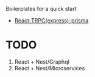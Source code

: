 Boilerplates for a quick start

- [React-TRPC(express)-prisma](https://github.com/Flowerinno/templates/tree/react-trpc-express)

# TODO

1. React + Nest/Graphql
2. React + Nest/Microservices
